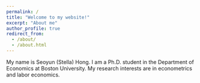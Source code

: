 ```yaml
---
permalink: /
title: "Welcome to my website!"
excerpt: "About me"
author_profile: true
redirect_from: 
  - /about/
  - /about.html
---
```


My name is Seoyun (Stella) Hong. I am a Ph.D. student in the Department of Economics at Boston University. My research interests are in econometrics and labor economics.

